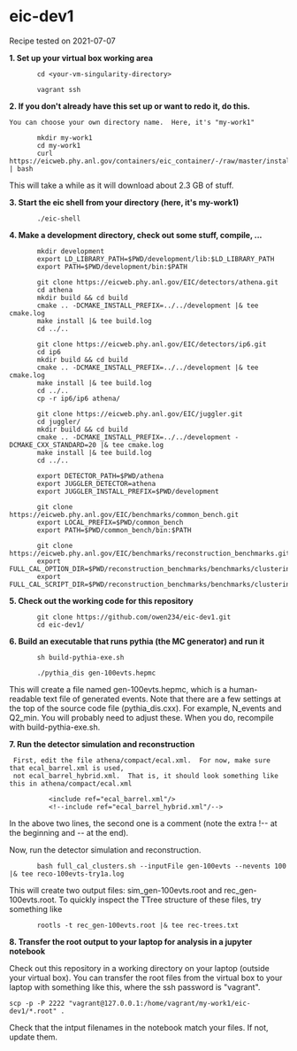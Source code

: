 # eic-dev1

Recipe tested on 2021-07-07


**1.  Set up your virtual box working area**
```
       cd <your-vm-singularity-directory>
       
       vagrant ssh
```

**2.  If you don't already have this set up or want to redo it, do this.**

    You can choose your own directory name.  Here, it's "my-work1"
```
       mkdir my-work1    
       cd my-work1       
       curl https://eicweb.phy.anl.gov/containers/eic_container/-/raw/master/install.sh | bash
```

   This will take a while as it will download about 2.3 GB of stuff.
    
    
**3.  Start the eic shell from your directory (here, it's my-work1)**
```
       ./eic-shell
```

**4.  Make a development directory, check out some stuff, compile, ...**
```
       mkdir development
       export LD_LIBRARY_PATH=$PWD/development/lib:$LD_LIBRARY_PATH
       export PATH=$PWD/development/bin:$PATH

       git clone https://eicweb.phy.anl.gov/EIC/detectors/athena.git
       cd athena
       mkdir build && cd build
       cmake .. -DCMAKE_INSTALL_PREFIX=../../development |& tee cmake.log
       make install |& tee build.log
       cd ../..

       git clone https://eicweb.phy.anl.gov/EIC/detectors/ip6.git
       cd ip6
       mkdir build && cd build
       cmake .. -DCMAKE_INSTALL_PREFIX=../../development |& tee cmake.log
       make install |& tee build.log
       cd ../..
       cp -r ip6/ip6 athena/

       git clone https://eicweb.phy.anl.gov/EIC/juggler.git
       cd juggler/
       mkdir build && cd build
       cmake .. -DCMAKE_INSTALL_PREFIX=../../development -DCMAKE_CXX_STANDARD=20 |& tee cmake.log
       make install |& tee build.log
       cd ../..

       export DETECTOR_PATH=$PWD/athena
       export JUGGLER_DETECTOR=athena
       export JUGGLER_INSTALL_PREFIX=$PWD/development

       git clone https://eicweb.phy.anl.gov/EIC/benchmarks/common_bench.git
       export LOCAL_PREFIX=$PWD/common_bench
       export PATH=$PWD/common_bench/bin:$PATH

       git clone https://eicweb.phy.anl.gov/EIC/benchmarks/reconstruction_benchmarks.git
       export FULL_CAL_OPTION_DIR=$PWD/reconstruction_benchmarks/benchmarks/clustering/options
       export FULL_CAL_SCRIPT_DIR=$PWD/reconstruction_benchmarks/benchmarks/clustering/scripts
```

**5. Check out the working code for this repository**
```
       git clone https://github.com/owen234/eic-dev1.git
       cd eic-dev1/
```


**6. Build an executable that runs pythia (the MC generator) and run it**
```
       sh build-pythia-exe.sh

       ./pythia_dis gen-100evts.hepmc
```
   This will create a file named gen-100evts.hepmc, which is a human-readable text file of
   generated events.
   Note that there are a few settings at the top of the source code file (pythia_dis.cxx).
   For example, N_events and Q2_min.  You will probably need to adjust these.  When you do,
   recompile with build-pythia-exe.sh.  


**7. Run the detector simulation and reconstruction**

     First, edit the file athena/compact/ecal.xml.  For now, make sure that ecal_barrel.xml is used,
     not ecal_barrel_hybrid.xml.  That is, it should look something like this in athena/compact/ecal.xml

```
          <include ref="ecal_barrel.xml"/>
          <!--include ref="ecal_barrel_hybrid.xml"/-->
```

  In the above two lines, the second one is a comment (note the extra !-- at the beginning and -- at the end).

  Now, run the detector simulation and reconstruction.

```
       bash full_cal_clusters.sh --inputFile gen-100evts --nevents 100 |& tee reco-100evts-try1a.log
```
 This will create two output files: sim_gen-100evts.root and rec_gen-100evts.root.  To quickly inspect the
 TTree structure of these files, try something like
```
       rootls -t rec_gen-100evts.root |& tee rec-trees.txt
```

**8. Transfer the root output to your laptop for analysis in a jupyter notebook**

Check out this repository in a working directory on your laptop (outside your virtual box).
You can transfer the root files from the virtual box to your laptop with something like this,
where the ssh password is "vagrant".

```
scp -p -P 2222 "vagrant@127.0.0.1:/home/vagrant/my-work1/eic-dev1/*.root" .
```

Check that the intput filenames in the notebook match your files.  If not, update them.

   
